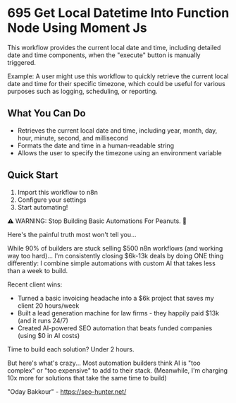 # 695 Get Local Datetime Into Function Node Using Moment Js

This workflow provides the current local date and time, including detailed date and time components, when the "execute" button is manually triggered.

Example: A user might use this workflow to quickly retrieve the current local date and time for their specific timezone, which could be useful for various purposes such as logging, scheduling, or reporting.

## What You Can Do
- Retrieves the current local date and time, including year, month, day, hour, minute, second, and millisecond
- Formats the date and time in a human-readable string
- Allows the user to specify the timezone using an environment variable

## Quick Start
1. Import this workflow to n8n
2. Configure your settings
3. Start automating!

⚠️ WARNING: Stop Building Basic Automations For Peanuts. 🚫

Here's the painful truth most won't tell you...

While 90% of builders are stuck selling $500 n8n workflows (and working way too hard)...
I'm consistently closing $6k-13k deals by doing ONE thing differently:
I combine simple automations with custom AI that takes less than a week to build.

Recent client wins:
* Turned a basic invoicing headache into a $6k project that saves my client 20 hours/week
* Built a lead generation machine for law firms - they happily paid $13k (and it runs 24/7)
* Created AI-powered SEO automation that beats funded companies (using $0 in AI costs)

Time to build each solution? Under 2 hours.

But here's what's crazy...
Most automation builders think AI is "too complex" or "too expensive" to add to their stack.
(Meanwhile, I'm charging 10x more for solutions that take the same time to build)

"Oday Bakkour" - https://seo-hunter.net/
